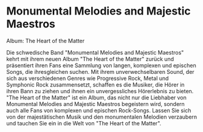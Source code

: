 # Monumental Melodies and Majestic Maestros

Album: The Heart of the Matter

Die schwedische Band "Monumental Melodies and Majestic Maestros" kehrt mit ihrem neuen Album "The Heart of the Matter" zurück und präsentiert ihren Fans eine Sammlung von langen, komplexen und epischen Songs, die ihresgleichen suchen. Mit ihrem unverwechselbaren Sound, der sich aus verschiedenen Genres wie Progressive Rock, Metal und Symphonic Rock zusammensetzt, schaffen es die Musiker, die Hörer in ihren Bann zu ziehen und ihnen ein unvergessliches Hörerlebnis zu bieten. "The Heart of the Matter" ist ein Album, das nicht nur die Liebhaber von Monumental Melodies and Majestic Maestros begeistern wird, sondern auch alle Fans von komplexen und epischen Rock-Songs. Lassen Sie sich von der majestätischen Musik und den monumentalen Melodien verzaubern und tauchen Sie ein in die Welt von "The Heart of the Matter".